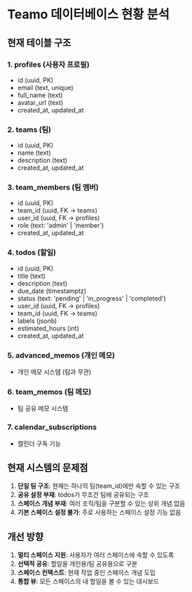 # Teamo 데이터베이스 현황 분석

## 현재 테이블 구조

### 1. profiles (사용자 프로필)
- id (uuid, PK)
- email (text, unique)
- full_name (text)
- avatar_url (text)
- created_at, updated_at

### 2. teams (팀)
- id (uuid, PK)
- name (text)
- description (text)
- created_at, updated_at

### 3. team_members (팀 멤버)
- id (uuid, PK)
- team_id (uuid, FK → teams)
- user_id (uuid, FK → profiles)
- role (text: 'admin' | 'member')
- created_at, updated_at

### 4. todos (할일)
- id (uuid, PK)
- title (text)
- description (text)
- due_date (timestamptz)
- status (text: 'pending' | 'in_progress' | 'completed')
- user_id (uuid, FK → profiles)
- team_id (uuid, FK → teams)
- labels (jsonb)
- estimated_hours (int)
- created_at, updated_at

### 5. advanced_memos (개인 메모)
- 개인 메모 시스템 (팀과 무관)

### 6. team_memos (팀 메모)
- 팀 공유 메모 시스템

### 7. calendar_subscriptions
- 캘린더 구독 기능

## 현재 시스템의 문제점

1. **단일 팀 구조**: 현재는 하나의 팀(team_id)에만 속할 수 있는 구조
2. **공유 설정 부재**: todos가 무조건 팀에 공유되는 구조
3. **스페이스 개념 부재**: 여러 조직/팀을 구분할 수 있는 상위 개념 없음
4. **기본 스페이스 설정 불가**: 주로 사용하는 스페이스 설정 기능 없음

## 개선 방향

1. **멀티 스페이스 지원**: 사용자가 여러 스페이스에 속할 수 있도록
2. **선택적 공유**: 할일을 개인용/팀 공유용으로 구분
3. **스페이스 컨텍스트**: 현재 작업 중인 스페이스 개념 도입
4. **통합 뷰**: 모든 스페이스의 내 할일을 볼 수 있는 대시보드

